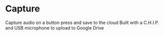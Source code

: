 # Capture
Capture audio on a button press and save to the cloud
Built with a C.H.I.P. and USB microphone to upload to Google Drive
